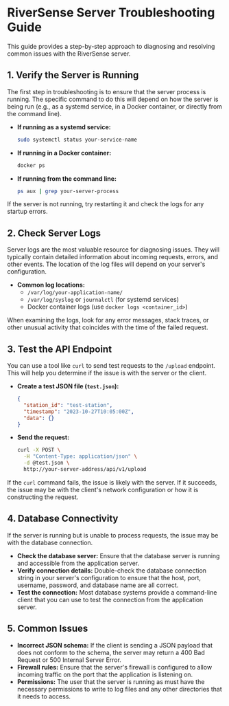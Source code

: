 # RiverSense Server Troubleshooting Guide

This guide provides a step-by-step approach to diagnosing and resolving common issues with the RiverSense server.

## 1. Verify the Server is Running

The first step in troubleshooting is to ensure that the server process is running. The specific command to do this will depend on how the server is being run (e.g., as a systemd service, in a Docker container, or directly from the command line).

-   **If running as a systemd service:**
    ```bash
    sudo systemctl status your-service-name
    ```
-   **If running in a Docker container:**
    ```bash
    docker ps
    ```
-   **If running from the command line:**
    ```bash
    ps aux | grep your-server-process
    ```

If the server is not running, try restarting it and check the logs for any startup errors.

## 2. Check Server Logs

Server logs are the most valuable resource for diagnosing issues. They will typically contain detailed information about incoming requests, errors, and other events. The location of the log files will depend on your server's configuration.

-   **Common log locations:**
    -   `/var/log/your-application-name/`
    -   `/var/log/syslog` or `journalctl` (for systemd services)
    -   Docker container logs (use `docker logs <container_id>`)

When examining the logs, look for any error messages, stack traces, or other unusual activity that coincides with the time of the failed request.

## 3. Test the API Endpoint

You can use a tool like `curl` to send test requests to the `/upload` endpoint. This will help you determine if the issue is with the server or the client.

-   **Create a test JSON file (`test.json`):**
    ```json
    {
      "station_id": "test-station",
      "timestamp": "2023-10-27T10:05:00Z",
      "data": {}
    }
    ```
-   **Send the request:**
    ```bash
    curl -X POST \
      -H "Content-Type: application/json" \
      -d @test.json \
      http://your-server-address/api/v1/upload
    ```

If the `curl` command fails, the issue is likely with the server. If it succeeds, the issue may be with the client's network configuration or how it is constructing the request.

## 4. Database Connectivity

If the server is running but is unable to process requests, the issue may be with the database connection.

-   **Check the database server:** Ensure that the database server is running and accessible from the application server.
-   **Verify connection details:** Double-check the database connection string in your server's configuration to ensure that the host, port, username, password, and database name are all correct.
-   **Test the connection:** Most database systems provide a command-line client that you can use to test the connection from the application server.

## 5. Common Issues

-   **Incorrect JSON schema:** If the client is sending a JSON payload that does not conform to the schema, the server may return a 400 Bad Request or 500 Internal Server Error.
-   **Firewall rules:** Ensure that the server's firewall is configured to allow incoming traffic on the port that the application is listening on.
-   **Permissions:** The user that the server is running as must have the necessary permissions to write to log files and any other directories that it needs to access.
